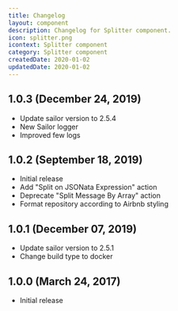```yaml
---
title: Changelog
layout: component
description: Changelog for Splitter component.
icon: splitter.png
icontext: Splitter component
category: Splitter component
createdDate: 2020-01-02
updatedDate: 2020-01-02
---
```


## 1.0.3 (December 24, 2019)

* Update sailor version to 2.5.4
* New Sailor logger
* Improved few logs

## 1.0.2 (September 18, 2019)

* Initial release
* Add "Split on JSONata Expression" action
* Deprecate "Split Message By Array" action
* Format repository according to Airbnb styling

## 1.0.1 (December 07, 2019)

* Update sailor version to 2.5.1
* Change build type to docker

## 1.0.0 (March 24, 2017)

* Initial release
